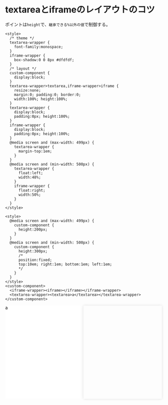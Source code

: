 # textareaとiframeのレイアウトのコツ

ポイントは`height`で、`継承できる%以外の値`で制御する。

```
<style>
  /* theme */
  textarea-wrapper {
    font-family:monospace;
  }
  iframe-wrapper {
    box-shadow:0 0 8px #dfdfdf;
  }
  /* layout */
  custom-component {
    display:block;
  }
  textarea-wrapper>textarea,iframe-wrapper>iframe {
    resize:none;
    margin:0; padding:0; border:0;
    width:100%; height:100%;
  }
  textarea-wrapper {
    display:block;
    padding:0px; height:100%;
  }
  iframe-wrapper {
    display:block;
    padding:0px; height:100%;
  }
  @media screen and (max-width: 499px) {
    textarea-wrapper {
      margin-top:1em;
    }
  }
  @media screen and (min-width: 500px) {
    textarea-wrapper {
      float:left;
      width:48%;          
    }
    iframe-wrapper {
      float:right;
      width:50%;          
    }
  }
</style>

<style>
  @media screen and (max-width: 499px) {
    custom-component {
      height:200px;
    }
  }
  @media screen and (min-width: 500px) {
    custom-component {
      height:300px;
      /*
      position:fixed;
      top:10em; right:1em; bottom:1em; left:1em;
      */
    }
  }
</style>
<custom-component>
  <iframe-wrapper><iframe></iframe></iframe-wrapper>
  <textarea-wrapper><textarea>a</textarea></textarea-wrapper>
</custom-component>
```

<style>
  /* theme */
  textarea-wrapper {
    font-family:monospace;
  }
  iframe-wrapper {
    box-shadow:0 0 8px #dfdfdf;
  }
  /* layout */
  custom-component {
    display:block;
  }
  textarea-wrapper>textarea,iframe-wrapper>iframe {
    resize:none;
    margin:0; padding:0; border:0;
    width:100%; height:100%;
  }
  textarea-wrapper {
    display:block;
    padding:0px; height:100%;
  }
  iframe-wrapper {
    display:block;
    padding:0px; height:100%;
  }
  @media screen and (max-width: 499px) {
    textarea-wrapper {
      margin-top:1em;
    }
  }
  @media screen and (min-width: 500px) {
    textarea-wrapper {
      float:left;
      width:48%;          
    }
    iframe-wrapper {
      float:right;
      width:50%;          
    }
  }
</style>
<style>
  @media screen and (max-width: 499px) {
    custom-component {
      height:200px;
    }
  }
  @media screen and (min-width: 500px) {
    custom-component {
      height:300px;
      /*
      position:fixed;
      top:10em; right:1em; bottom:1em; left:1em;
      */
    }
  }
</style>
<custom-component>
  <iframe-wrapper><iframe></iframe></iframe-wrapper>
  <textarea-wrapper><textarea>a</textarea></textarea-wrapper>
</custom-component>
